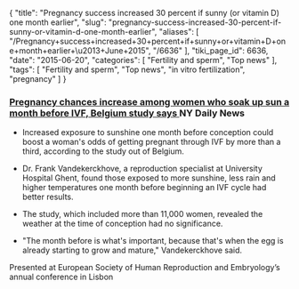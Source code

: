 {
    "title": "Pregnancy success increased 30 percent if sunny (or vitamin D) one month earlier",
    "slug": "pregnancy-success-increased-30-percent-if-sunny-or-vitamin-d-one-month-earlier",
    "aliases": [
        "/Pregnancy+success+increased+30+percent+if+sunny+or+vitamin+D+one+month+earlier+\u2013+June+2015",
        "/6636"
    ],
    "tiki_page_id": 6636,
    "date": "2015-06-20",
    "categories": [
        "Fertility and sperm",
        "Top news"
    ],
    "tags": [
        "Fertility and sperm",
        "Top news",
        "in vitro fertilization",
        "pregnancy"
    ]
}


### [Pregnancy chances increase among women who soak up sun a month before IVF, Belgium study says ](http://www.nydailynews.com/life-style/belgium-study-links-sun-exposure-ivf-pregnancy-article-1.2264264%20) NY Daily News

* Increased exposure to sunshine one month before conception could boost a woman's odds of getting pregnant through IVF by more than a third, according to the study out of Belgium.

* Dr. Frank Vandekerckhove, a reproduction specialist at University Hospital Ghent, found those exposed to more sunshine, less rain and higher temperatures one month before beginning an IVF cycle had better results.

* The study, which included more than 11,000 women, revealed the weather at the time of conception had no significance.

* "The month before is what's important, because that's when the egg is already starting to grow and mature," Vandekerckhove said.

Presented at European Society of Human Reproduction and Embryology’s annual conference in Lisbon